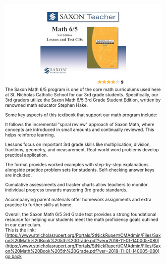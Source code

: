 ![alt text](../../images/image6.png)<br>
The Saxon Math 6/5 program is one of the core math curriculums used here at St. Nicholas Catholic School for our 3rd grade students. Specifically, our 3rd graders utilize the Saxon Math 6/5 3rd Grade Student Edition, written by renowned math educator Stephen Hake.

Some key aspects of this textbook that support our math program include:

It follows the incremental "spiral review" approach of Saxon Math, where concepts are introduced in small amounts and continually reviewed. This helps reinforce learning.

Lessons focus on important 3rd grade skills like multiplication, division, fractions, geometry, and measurement. Real-world word problems develop practical application.

The format provides worked examples with step-by-step explanations alongside practice problem sets for students. Self-checking answer keys are included.

Cumulative assessments and tracker charts allow teachers to monitor individual progress towards mastering 3rd grade standards.

Accompanying parent materials offer homework assignments and extra practice to further skills at home.

Overall, the Saxon Math 6/5 3rd Grade text provides a strong foundational resource for helping our students meet the math proficiency goals outlined in our curriculum. <br>
This is the link:[https://www.stnicholasrupert.org/Portals/StNickRupert/CMAdmin/Files/Saxon%20Math%20Book%205th%20Grade.pdf?ver=2018-11-01-140005-080](https://www.stnicholasrupert.org/Portals/StNickRupert/CMAdmin/Files/Saxon%20Math%20Book%205th%20Grade.pdf?ver=2018-11-01-140005-080)<br>
[go back](../math.html) 